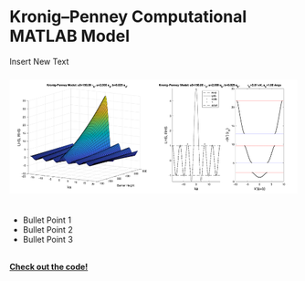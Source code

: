# Kronig–Penney Computational MATLAB Model
Insert New Text
<div style="height:10px;font-size:1px;">&nbsp;</div>

<img src="https://github.com/dan-bernstein/dan-bernstein.github.io/blob/main/assets/LatticeModelCombined.png?raw=true" height="200">
<div style="height:20px;font-size:1px;">&nbsp;</div>

* Bullet Point 1
* Bullet Point 2
* Bullet Point 3

<br>

<a href="https://github.com/dan-bernstein/website-contents/tree/main/modeling-and-simulation/one-dimension-lattice" target="_blank" rel="noopener noreferrer">
    <i class="fa-solid fa-up-right-from-square"></i> <strong>Check out the code!</strong>
</a>